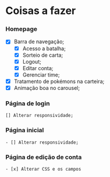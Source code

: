 # Coisas a fazer
### Homepage
- [x] Barra de navegação;
    - [x] Acesso a batalha;
    - [x] Sorteio de carta;
    - [x] Logout;
    - [x] Editar conta;
    - [x] Gerenciar time;
- [x] Tratamento de pokémons na carteira;
- [x] Animação boa no carousel;
### Página de login
    [] Alterar responsividade;
### Página inicial
    - [] Alterar responsividade;
### Página de edição de conta
    - [x] Alterar CSS e os campos